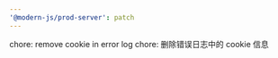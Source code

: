 ```yaml
---
'@modern-js/prod-server': patch
---
```


chore: remove cookie in error log
chore: 删除错误日志中的 cookie 信息
